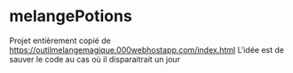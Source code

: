# melangePotions

Projet entièrement copié de https://outilmelangemagique.000webhostapp.com/index.html
L'idée est de sauver le code au cas où il disparaitrait un jour
